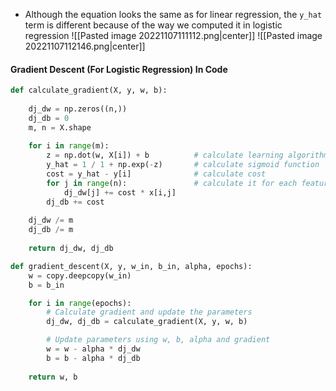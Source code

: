 - Although the equation looks the same as for linear regression, the `y_hat` term is different because of the way we computed it in logistic regression
![[Pasted image 20221107111112.png|center]]
![[Pasted image 20221107112146.png|center]]

#### Gradient Descent (For Logistic Regression) In Code
```py
def calculate_gradient(X, y, w, b):
	
	dj_dw = np.zeros((n,))
	dj_db = 0
	m, n = X.shape
	
	for i in range(m):
		z = np.dot(w, X[i]) + b          # calculate learning algorithm
		y_hat = 1 / 1 + np.exp(-z)       # calculate sigmoid function
		cost = y_hat - y[i]              # calculate cost
		for j in range(n):               # calculate it for each feature
			dj_dw[j] += cost * x[i,j]
		dj_db += cost
	
	dj_dw /= m
	dj_db /= m
	
	return dj_dw, dj_db
```
```py
def gradient_descent(X, y, w_in, b_in, alpha, epochs):
	w = copy.deepcopy(w_in)
	b = b_in

	for i in range(epochs):
		# Calculate gradient and update the parameters
		dj_dw, dj_db = calculate_gradient(X, y, w, b)

		# Update parameters using w, b, alpha and gradient
		w = w - alpha * dj_dw
		b = b - alpha * dj_db
	
	return w, b
```
